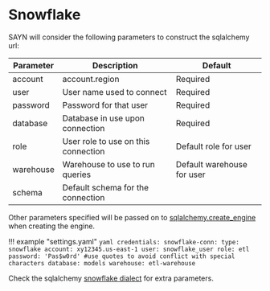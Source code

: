 # Snowflake

SAYN will consider the following parameters to construct the sqlalchemy url:

Parameter  | Description                         | Default
---------  | ----------------------------------- | ---------------------
account    | account.region                      | Required
user       | User name used to connect           | Required
password   | Password for that user              | Required
database   | Database in use upon connection     | Required
role       | User role to use on this connection | Default role for user
warehouse  | Warehouse to use to run queries     | Default warehouse for user
schema     | Default schema for the connection   | 

Other parameters specified will be passed on to
[sqlalchemy.create_engine](https://docs.sqlalchemy.org/en/13/core/engines.html#sqlalchemy.create_engine)
when creating the engine.

!!! example "settings.yaml"
    ```yaml
    credentials:
      snowflake-conn:
        type: snowflake
        account: xy12345.us-east-1
        user: snowflake_user
        role: etl
        password: 'Pas$w0rd' #use quotes to avoid conflict with special characters
        database: models
        warehouse: etl-warehouse
    ```

Check the sqlalchemy [snowflake dialect](https://docs.snowflake.com/en/user-guide/sqlalchemy.html)
for extra parameters.
